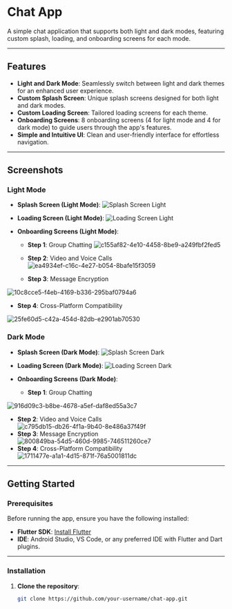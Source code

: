 # Chat App

A simple chat application that supports both light and dark modes, featuring custom splash, loading, and onboarding screens for each mode.

---

## Features

- **Light and Dark Mode**: Seamlessly switch between light and dark themes for an enhanced user experience.
- **Custom Splash Screen**: Unique splash screens designed for both light and dark modes.
- **Custom Loading Screen**: Tailored loading screens for each theme.
- **Onboarding Screens**: 8 onboarding screens (4 for light mode and 4 for dark mode) to guide users through the app's features.
- **Simple and Intuitive UI**: Clean and user-friendly interface for effortless navigation.

---

## Screenshots

### Light Mode
- **Splash Screen (Light Mode)**:
  ![Splash Screen Light](https://github.com/user-attachments/assets/1f9874c9-749f-482e-9508-55633434050d)

- **Loading Screen (Light Mode)**:
  ![Loading Screen Light](https://github.com/user-attachments/assets/014312eb-2b28-43a0-a3fb-2d56b9511d09)

- **Onboarding Screens (Light Mode)**:
  - **Step 1**: Group Chatting
![c155af82-4e10-4458-8be9-a249fbf2fed5](https://github.com/user-attachments/assets/e8cf3232-7b26-4752-b414-4ccc04051129)
  - **Step 2**: Video and Voice Calls
![ea4934ef-c16c-4e27-b054-8bafe15f3059](https://github.com/user-attachments/assets/2daad6ca-b88c-4813-b8d5-f510c1da01df)

  - **Step 3**: Message Encryption

![10c8cce5-f4eb-4169-b336-295baf0794a6](https://github.com/user-attachments/assets/9781f4ce-914d-4e52-a2e8-776ed07a9100)

  - **Step 4**: Cross-Platform Compatibility
    
![25fe60d5-c42a-454d-82db-e2901ab70530](https://github.com/user-attachments/assets/60f782ad-198f-4938-8083-562ef81ae9d5)

### Dark Mode
- **Splash Screen (Dark Mode)**:
  ![Splash Screen Dark](https://github.com/user-attachments/assets/aa7d9cf2-7c24-418b-b86a-12fc983ebb25)

- **Loading Screen (Dark Mode)**:
  ![Loading Screen Dark](https://github.com/user-attachments/assets/18852a66-9d3a-48f6-8178-087ab6167893)

- **Onboarding Screens (Dark Mode)**:
  - **Step 1**: Group Chatting

![916d09c3-b8be-4678-a5ef-daf8ed55a3c7](https://github.com/user-attachments/assets/21e5e160-24c2-4f67-bb1c-dc90f49602aa)
  - **Step 2**: Video and Voice Calls
  ![c795db15-db26-4f1a-9b40-8e486a37f49f](https://github.com/user-attachments/assets/c20b7f8b-363c-4a18-b0d4-2c3600521891)
  - **Step 3**: Message Encryption
  ![800849ba-54d5-460d-9985-746511260ce7](https://github.com/user-attachments/assets/5fbc8d6c-c16b-471d-9415-d60037c2864f)
  - **Step 4**: Cross-Platform Compatibility
![1711477e-a1a1-4d15-871f-76a5001811dc](https://github.com/user-attachments/assets/86a310cb-ffa6-43d2-8994-f287d6f1737a)

---

## Getting Started

### Prerequisites
Before running the app, ensure you have the following installed:
- **Flutter SDK**: [Install Flutter](https://flutter.dev/docs/get-started/install)
- **IDE**: Android Studio, VS Code, or any preferred IDE with Flutter and Dart plugins.

---

### Installation

1. **Clone the repository**:
   ```bash
   git clone https://github.com/your-username/chat-app.git
